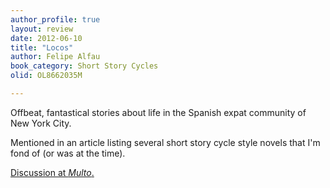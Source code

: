```yaml
---
author_profile: true
layout: review
date: 2012-06-10
title: "Locos"
author: Felipe Alfau
book_category: Short Story Cycles
olid: OL8662035M

---
```

Offbeat, fantastical stories about life in the Spanish expat community of New York City.

Mentioned in an article listing several short story cycle style novels that I'm fond of (or was at the time).

[Discussion at *Multo*.](https://multoghost.wordpress.com/2012/06/10/stories-for-the-short-attention-span/)